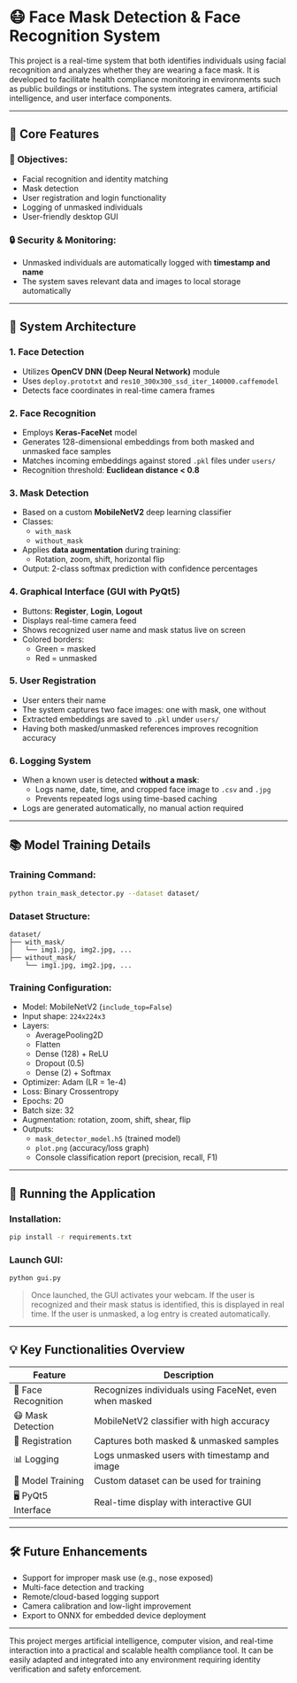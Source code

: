 # 😷 Face Mask Detection & Face Recognition System

This project is a real-time system that both identifies individuals using facial recognition and analyzes whether they are wearing a face mask. It is developed to facilitate health compliance monitoring in environments such as public buildings or institutions. The system integrates camera, artificial intelligence, and user interface components.

---

## 📌 Core Features

### 🎯 Objectives:

- Facial recognition and identity matching
- Mask detection
- User registration and login functionality
- Logging of unmasked individuals
- User-friendly desktop GUI

### 🔒 Security & Monitoring:

- Unmasked individuals are automatically logged with **timestamp and name**
- The system saves relevant data and images to local storage automatically

---

## 🧠 System Architecture

### 1. Face Detection
- Utilizes **OpenCV DNN (Deep Neural Network)** module
- Uses `deploy.prototxt` and `res10_300x300_ssd_iter_140000.caffemodel`
- Detects face coordinates in real-time camera frames

### 2. Face Recognition
- Employs **Keras-FaceNet** model
- Generates 128-dimensional embeddings from both masked and unmasked face samples
- Matches incoming embeddings against stored `.pkl` files under `users/`
- Recognition threshold: **Euclidean distance < 0.8**

### 3. Mask Detection
- Based on a custom **MobileNetV2** deep learning classifier
- Classes:
  - `with_mask`
  - `without_mask`
- Applies **data augmentation** during training:
  - Rotation, zoom, shift, horizontal flip
- Output: 2-class softmax prediction with confidence percentages

### 4. Graphical Interface (GUI with PyQt5)
- Buttons: **Register**, **Login**, **Logout**
- Displays real-time camera feed
- Shows recognized user name and mask status live on screen
- Colored borders:
  - Green = masked
  - Red = unmasked

### 5. User Registration
- User enters their name
- The system captures two face images: one with mask, one without
- Extracted embeddings are saved to `.pkl` under `users/`
- Having both masked/unmasked references improves recognition accuracy

### 6. Logging System
- When a known user is detected **without a mask**:
  - Logs name, date, time, and cropped face image to `.csv` and `.jpg`
  - Prevents repeated logs using time-based caching
- Logs are generated automatically, no manual action required

---

## 📚 Model Training Details

### Training Command:
```bash
python train_mask_detector.py --dataset dataset/
```

### Dataset Structure:
```
dataset/
├── with_mask/
│   └── img1.jpg, img2.jpg, ...
├── without_mask/
    └── img1.jpg, img2.jpg, ...
```

### Training Configuration:
- Model: MobileNetV2 (`include_top=False`)
- Input shape: `224x224x3`
- Layers:
  - AveragePooling2D
  - Flatten
  - Dense (128) + ReLU
  - Dropout (0.5)
  - Dense (2) + Softmax
- Optimizer: Adam (LR = 1e-4)
- Loss: Binary Crossentropy
- Epochs: 20
- Batch size: 32
- Augmentation: rotation, zoom, shift, shear, flip
- Outputs:
  - `mask_detector_model.h5` (trained model)
  - `plot.png` (accuracy/loss graph)
  - Console classification report (precision, recall, F1)

---

## 🚀 Running the Application

### Installation:
```bash
pip install -r requirements.txt
```

### Launch GUI:
```bash
python gui.py
```

> Once launched, the GUI activates your webcam. If the user is recognized and their mask status is identified, this is displayed in real time. If the user is unmasked, a log entry is created automatically.

---

## 💡 Key Functionalities Overview

| Feature              | Description |
|----------------------|-------------|
| 👤 Face Recognition   | Recognizes individuals using FaceNet, even when masked |
| 😷 Mask Detection     | MobileNetV2 classifier with high accuracy |
| 💾 Registration       | Captures both masked & unmasked samples |
| 📊 Logging            | Logs unmasked users with timestamp and image |
| 🧠 Model Training     | Custom dataset can be used for training |
| 🖥️ PyQt5 Interface     | Real-time display with interactive GUI |

---

## 🛠️ Future Enhancements

- Support for improper mask use (e.g., nose exposed)
- Multi-face detection and tracking
- Remote/cloud-based logging support
- Camera calibration and low-light improvement
- Export to ONNX for embedded device deployment

---

This project merges artificial intelligence, computer vision, and real-time interaction into a practical and scalable health compliance tool. It can be easily adapted and integrated into any environment requiring identity verification and safety enforcement.

